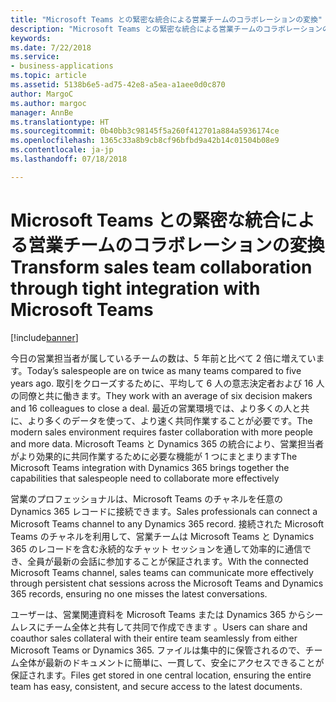 ```yaml
---
title: "Microsoft Teams との緊密な統合による営業チームのコラボレーションの変換"
description: "Microsoft Teams との緊密な統合による営業チームのコラボレーションの変換"
keywords: 
ms.date: 7/22/2018
ms.service:
- business-applications
ms.topic: article
ms.assetid: 5138b6e5-ad75-42e8-a5ea-a1aee0d0c870
author: MargoC
ms.author: margoc
manager: AnnBe
ms.translationtype: HT
ms.sourcegitcommit: 0b40bb3c98145f5a260f412701a884a5936174ce
ms.openlocfilehash: 1365c33a8b9cb8cf96bfbd9a42b14c01504b08e9
ms.contentlocale: ja-jp
ms.lasthandoff: 07/18/2018

---
```


# <a name="transform-sales-team-collaboration-through-tight-integration-with-microsoft-teams"></a><span data-ttu-id="6b963-103">Microsoft Teams との緊密な統合による営業チームのコラボレーションの変換</span><span class="sxs-lookup"><span data-stu-id="6b963-103">Transform sales team collaboration through tight integration with Microsoft Teams</span></span>


[!include[banner](../../includes/banner.md)]

<span data-ttu-id="6b963-104">今日の営業担当者が属しているチームの数は、5 年前と比べて 2 倍に増えています。</span><span class="sxs-lookup"><span data-stu-id="6b963-104">Today’s salespeople are on twice as many teams compared to five years ago.</span></span> <span data-ttu-id="6b963-105">取引をクローズするために、平均して 6 人の意志決定者および 16 人の同僚と共に働きます。</span><span class="sxs-lookup"><span data-stu-id="6b963-105">They work with an average of six decision makers and 16 colleagues to close a deal.</span></span> <span data-ttu-id="6b963-106">最近の営業環境では、より多くの人と共に、より多くのデータを使って、より速く共同作業することが必要です。</span><span class="sxs-lookup"><span data-stu-id="6b963-106">The modern sales environment requires faster collaboration with more people and more data.</span></span> <span data-ttu-id="6b963-107">Microsoft Teams と Dynamics 365 の統合により、営業担当者がより効果的に共同作業するために必要な機能が 1 つにまとまります</span><span class="sxs-lookup"><span data-stu-id="6b963-107">The Microsoft Teams integration with Dynamics 365 brings together the capabilities that salespeople need to collaborate more effectively</span></span>
 
<span data-ttu-id="6b963-108">営業のプロフェッショナルは、Microsoft Teams のチャネルを任意の Dynamics 365 レコードに接続できます。</span><span class="sxs-lookup"><span data-stu-id="6b963-108">Sales professionals can connect a Microsoft Teams channel to any Dynamics 365 record.</span></span> <span data-ttu-id="6b963-109">接続された Microsoft Teams のチャネルを利用して、営業チームは Microsoft Teams と Dynamics 365 のレコードを含む永続的なチャット セッションを通して効率的に通信でき、全員が最新の会話に参加することが保証されます。</span><span class="sxs-lookup"><span data-stu-id="6b963-109">With the connected Microsoft Teams channel, sales teams can communicate more effectively through persistent chat sessions across the Microsoft Teams and Dynamics 365 records, ensuring no one misses the latest conversations.</span></span> 
 
<span data-ttu-id="6b963-110">ユーザーは、営業関連資料を Microsoft Teams または Dynamics 365 からシームレスにチーム全体と共有して共同で作成できます 。</span><span class="sxs-lookup"><span data-stu-id="6b963-110">Users can share and coauthor sales collateral with their entire team seamlessly from either Microsoft Teams or Dynamics 365.</span></span> <span data-ttu-id="6b963-111">ファイルは集中的に保管されるので、チーム全体が最新のドキュメントに簡単に、一貫して、安全にアクセスできることが保証されます。</span><span class="sxs-lookup"><span data-stu-id="6b963-111">Files get stored in one central location, ensuring the entire team has easy, consistent, and secure access to the latest documents.</span></span> 


